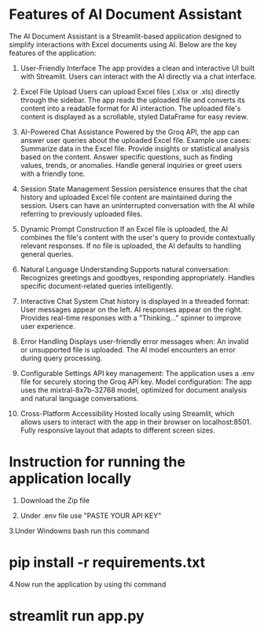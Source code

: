 # Features of AI Document Assistant
The AI Document Assistant is a Streamlit-based application designed to simplify interactions with Excel documents using AI. Below are the key features of the application:

1. User-Friendly Interface
The app provides a clean and interactive UI built with Streamlit.
Users can interact with the AI directly via a chat interface.


2. Excel File Upload
Users can upload Excel files (.xlsx or .xls) directly through the sidebar.
The app reads the uploaded file and converts its content into a readable format for AI interaction.
The uploaded file's content is displayed as a scrollable, styled DataFrame for easy review.


3. AI-Powered Chat Assistance
Powered by the Groq API, the app can answer user queries about the uploaded Excel file.
Example use cases:
Summarize data in the Excel file.
Provide insights or statistical analysis based on the content.
Answer specific questions, such as finding values, trends, or anomalies.
Handle general inquiries or greet users with a friendly tone.


4. Session State Management
Session persistence ensures that the chat history and uploaded Excel file content are maintained during the session.
Users can have an uninterrupted conversation with the AI while referring to previously uploaded files.


5. Dynamic Prompt Construction
If an Excel file is uploaded, the AI combines the file's content with the user's query to provide contextually relevant responses.
If no file is uploaded, the AI defaults to handling general queries.


6. Natural Language Understanding
Supports natural conversation:
Recognizes greetings and goodbyes, responding appropriately.
Handles specific document-related queries intelligently.


7. Interactive Chat System
Chat history is displayed in a threaded format:
User messages appear on the left.
AI responses appear on the right.
Provides real-time responses with a "Thinking..." spinner to improve user experience.


8. Error Handling
Displays user-friendly error messages when:
An invalid or unsupported file is uploaded.
The AI model encounters an error during query processing.


9. Configurable Settings
API key management: The application uses a .env file for securely storing the Groq API key.
Model configuration: The app uses the mixtral-8x7b-32768 model, optimized for document analysis and natural language conversations.


10. Cross-Platform Accessibility
Hosted locally using Streamlit, which allows users to interact with the app in their browser on localhost:8501.
Fully responsive layout that adapts to different screen sizes.

# Instruction for running the application locally
1. Download the Zip file

2. Under .env file use "PASTE YOUR API KEY"

3.Under Windowns bash run this command 
# pip install -r requirements.txt

4.Now run the application by using thi command
# streamlit run app.py
